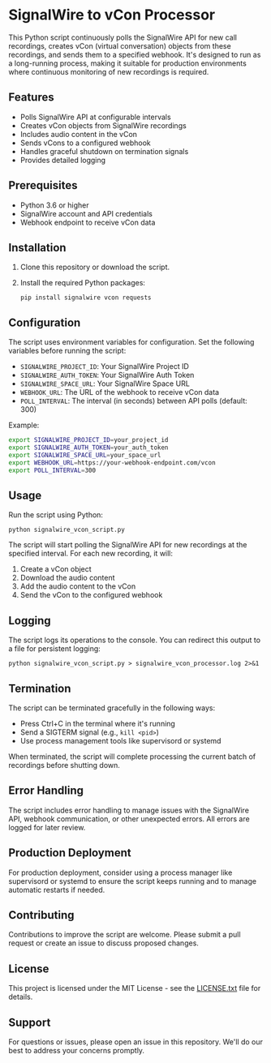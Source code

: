# SignalWire to vCon Processor

This Python script continuously polls the SignalWire API for new call recordings, creates vCon (virtual conversation) objects from these recordings, and sends them to a specified webhook. It's designed to run as a long-running process, making it suitable for production environments where continuous monitoring of new recordings is required.

## Features

- Polls SignalWire API at configurable intervals
- Creates vCon objects from SignalWire recordings
- Includes audio content in the vCon
- Sends vCons to a configured webhook
- Handles graceful shutdown on termination signals
- Provides detailed logging

## Prerequisites

- Python 3.6 or higher
- SignalWire account and API credentials
- Webhook endpoint to receive vCon data

## Installation

1. Clone this repository or download the script.

2. Install the required Python packages:

   ```
   pip install signalwire vcon requests
   ```

## Configuration

The script uses environment variables for configuration. Set the following variables before running the script:

- `SIGNALWIRE_PROJECT_ID`: Your SignalWire Project ID
- `SIGNALWIRE_AUTH_TOKEN`: Your SignalWire Auth Token
- `SIGNALWIRE_SPACE_URL`: Your SignalWire Space URL
- `WEBHOOK_URL`: The URL of the webhook to receive vCon data
- `POLL_INTERVAL`: The interval (in seconds) between API polls (default: 300)

Example:

```bash
export SIGNALWIRE_PROJECT_ID=your_project_id
export SIGNALWIRE_AUTH_TOKEN=your_auth_token
export SIGNALWIRE_SPACE_URL=your_space_url
export WEBHOOK_URL=https://your-webhook-endpoint.com/vcon
export POLL_INTERVAL=300
```

## Usage

Run the script using Python:

```
python signalwire_vcon_script.py
```

The script will start polling the SignalWire API for new recordings at the specified interval. For each new recording, it will:

1. Create a vCon object
2. Download the audio content
3. Add the audio content to the vCon
4. Send the vCon to the configured webhook

## Logging

The script logs its operations to the console. You can redirect this output to a file for persistent logging:

```
python signalwire_vcon_script.py > signalwire_vcon_processor.log 2>&1
```

## Termination

The script can be terminated gracefully in the following ways:

- Press Ctrl+C in the terminal where it's running
- Send a SIGTERM signal (e.g., `kill <pid>`)
- Use process management tools like supervisord or systemd

When terminated, the script will complete processing the current batch of recordings before shutting down.

## Error Handling

The script includes error handling to manage issues with the SignalWire API, webhook communication, or other unexpected errors. All errors are logged for later review.

## Production Deployment

For production deployment, consider using a process manager like supervisord or systemd to ensure the script keeps running and to manage automatic restarts if needed.

## Contributing

Contributions to improve the script are welcome. Please submit a pull request or create an issue to discuss proposed changes.

## License

This project is licensed under the MIT License - see the [LICENSE.txt](LICENSE.txt) file for details.

## Support

For questions or issues, please open an issue in this repository. We'll do our best to address your concerns promptly.